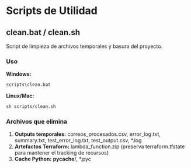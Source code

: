 # Scripts de Utilidad

## clean.bat / clean.sh

Script de limpieza de archivos temporales y basura del proyecto.

### Uso

**Windows:**
```bash
scripts\clean.bat
```

**Linux/Mac:**
```bash
sh scripts/clean.sh
```

### Archivos que elimina

1. **Outputs temporales:** correos_procesados.csv, error_log.txt, summary.txt, test_error_log.txt, test_output.csv, *.log
2. **Artefactos Terraform:** lambda_function.zip (preserva terraform.tfstate para mantener el tracking de recursos)
3. **Cache Python:** __pycache__/, *.pyc
